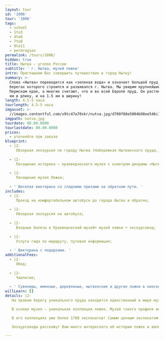 ```yaml
---
layout: tour
id: '1006'
tour: '1006'
tags:
  - school
  - 1to3
  - 4to6
  - 7to8
  - 9to11
  - permregion
permalink: /tours/1006/
hidden: true
title: Нытва – уголок России
subtitle: ' г. Нытва, музей ложки'
intro: Приглашаем Вас совершить путешествие в город Нытву!
summary: >-
  Слово «Нытва» переводится как «зеленая вода» и означает большой пруд, на
  берегах которого строился и развивался г. Нытва. Мы увидим крупнейший в
  Пермском крае, а многие считают, что и во всей Европе пруд. Он растянулся на 7
  км в длину, и на 1.5 км в ширину!
length: 4.5-5 часа
tourlength: 4.5-5 часа
imgasset: >-
  //images.contentful.com/x9tc47a70skr/nutva.jpg/d700f88e5004b98ee546c119251a3eb0/nutva.jpg
imgpath: nutva.jpg
tourdate: 00.00.0000
tourlastdate: 00.00.0000
prices:
  - уточняйте при заказе
blueprint:
  - |2-
     Обзорная экскурсия по городу Нытва (Набережная Нытвенского пруда, Нытвенский металлургический завод, храм, старинная купеческая улица и т.д.); 
     
  - |2-
     Посещение историка – краеведческого музея с осмотром диорамы «Нытвенская ярмарка»; 
     
  - |2-
     Посещение музея Ложки; 
     
  - ' Веселая викторина со сладкими призами на обратном пути. '
includes:
  - |2-
     Проезд на комфортабельном автобусе до города Нытва и обратно; 
     
  - |2-
     Обзорная экскурсия на автобусе; 
     
  - |2-
     Входные билеты в Краеведческий музей+ музей ложки + экскурсовод; 
     
  - |2-
     Услуги гида по маршруту, путевая информация; 
     
  - ' Викторина с подарками. '
additionalFees:
  - |2-
     Обед; 
     
  - |2-
     Чаепитие; 
     
  - ' Сувениры, именные, деревянные, нытвенские и другие ложки в киоске музея; '
willLearn: []
details: |2-
   На правом берегу уникального пруда находится единственный в мире музей ложки. 

   В основе музея – уникальная коллекция ложек. Музей такого профиля возник именно в Нытве потому, что местный металлургический завод обеспечивал ложками и прочими столовыми приборами чуть ли не пол-России. 

   В его коллекциях уже более 1700 экспонатов! Самым ценным экспонатом являются ложки ломоватовской археологической культуры VII-VIII вв. Точно такие же хранятся в Экрмитаже! 

   Экскурсоводы расскажут Вам много интересного об истории ложек и вилок, их видах, ложках разных народов, традициях и обрядах, а также об этикете сервировки и правилах поведения за столом. Будет интересно и полезно! 

---
```

